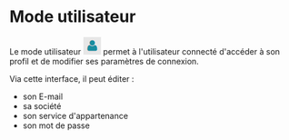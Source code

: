 # Mode utilisateur


Le mode utilisateur  ![](../images/mode_user.png) permet à l'utilisateur connecté d'accéder à son profil et de modifier ses paramètres de connexion. 

Via cette interface, il peut éditer : 
 - son E-mail
 - sa société
 - son service d'appartenance
 - son mot de passe
